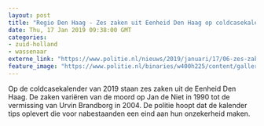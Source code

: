 ```yaml
---
layout: post
title: "Regio Den Haag - Zes zaken uit Eenheid Den Haag op coldcasekalender 2019"
date: Thu, 17 Jan 2019 09:38:00 GMT
categories: 
- zuid-holland 
- wassenaar 
externe_link: "https://www.politie.nl/nieuws/2019/januari/17/06-zes-zaken-uit-eenheid-den-haag-op-coldcasekalender-2019.html"
feature_image: "https://www.politie.nl/binaries/w400h225/content/gallery/politie/nieuws/2019/januari/00-km/coldcase0.jpg"
---
```


Op de coldcasekalender van 2019 staan zes zaken uit de Eenheid Den Haag. De zaken variëren van de moord op Jan de Niet in 1990 tot de vermissing van Urvin Brandborg in 2004. De politie hoopt dat de kalender tips oplevert die voor nabestaanden een eind aan hun onzekerheid maken.
